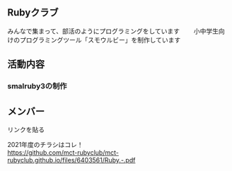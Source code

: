 ## Rubyクラブ

みんなで集まって、部活のようにプログラミングをしています　　
小中学生向けのプログラミングツール「スモウルビー」を制作しています　　

## 活動内容

### smalruby3の制作
  
## メンバー
リンクを貼る

2021年度のチラシはコレ！  
https://github.com/mct-rubyclub/mct-rubyclub.github.io/files/6403561/Ruby.-.pdf
